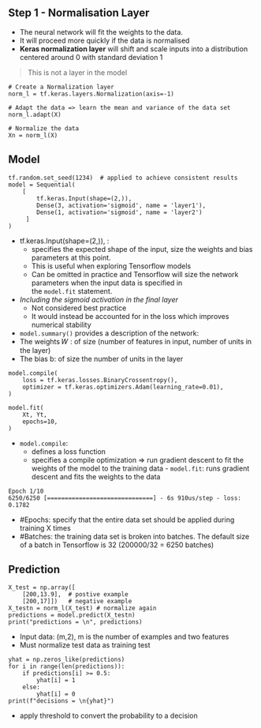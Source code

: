 
## Step 1 - Normalisation Layer
- The neural network will fit the weights to the data.
- It will proceed more quickly if the data is normalised
- **Keras normalization layer** will shift and scale inputs into a distribution centered around 0 with standard deviation 1
> This is not a layer in the model

```
# Create a Normalization layer
norm_l = tf.keras.layers.Normalization(axis=-1)

# Adapt the data => learn the mean and variance of the data set
norm_l.adapt(X) 

# Normalize the data
Xn = norm_l(X)
```

## Model
```
tf.random.set_seed(1234)  # applied to achieve consistent results
model = Sequential(
    [
        tf.keras.Input(shape=(2,)),
        Dense(3, activation='sigmoid', name = 'layer1'),
        Dense(1, activation='sigmoid', name = 'layer2')
     ]
)
```

- tf.keras.Input(shape=(2,)), :  
	- specifies the expected shape of the input, size the weights and bias parameters at this point. 
	- This is useful when exploring Tensorflow models
	- Can be omitted in practice and Tensorflow will size the network parameters when the input data is specified in the `model.fit` statement.
- *Including the sigmoid activation in the final layer*
	- Not considered best practice
	- It would instead be accounted for in the loss which improves numerical stability
- `model.summary()` provides a description of the network:
- The weights 𝑊 : of size (number of features in input, number of units in the layer)
- The bias b: of size the number of units in the layer

```
model.compile(
    loss = tf.keras.losses.BinaryCrossentropy(),
    optimizer = tf.keras.optimizers.Adam(learning_rate=0.01),
)

model.fit(
    Xt, Yt,            
    epochs=10,
)
```
- `model.compile`: 
	- defines a loss function
	- specifies a compile optimization => run gradient descent to fit the weights of the model to the training data
- `model.fit`: runs gradient descent and fits the weights to the data

```
Epoch 1/10
6250/6250 [==============================] - 6s 910us/step - loss: 0.1782
```
- #Epochs: specify that the entire data set should be applied during training X times
- #Batches: the training data set is broken into batches. The default size of a batch in Tensorflow is 32 (200000/32 = 6250 batches)


## Prediction

```
X_test = np.array([
    [200,13.9],  # postive example
    [200,17]])   # negative example
X_testn = norm_l(X_test) # normalize again
predictions = model.predict(X_testn)
print("predictions = \n", predictions)
```
- Input data: (m,2), m is the number of examples and two features
- Must normalize test data as training test

  
  

```
yhat = np.zeros_like(predictions)
for i in range(len(predictions)):
    if predictions[i] >= 0.5:
        yhat[i] = 1
    else:
        yhat[i] = 0
print(f"decisions = \n{yhat}")
```
- apply threshold to convert the probability to a decision


